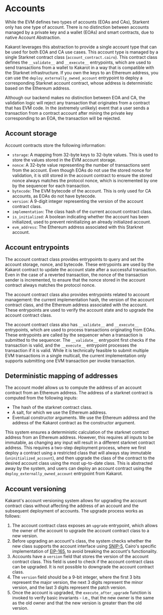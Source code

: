 # Accounts

While the EVM defines two types of accounts (EOAs and CAs), Starkent only has
one type of account. There is no distinction between accounts managed by a
private key and a wallet (EOAs) and smart contracts, due to native Account
Abstraction.

Kakarot leverages this abstraction to provide a single account type that can be
used for both EOA and CA use cases. This account type is managed by a single
Starknet contract class (`account_contract.cairo`). This contract class defines
the `__validate__` and `__execute__` entrypoints, which are used to send
transactions from a wallet to Kakarot in a way that is compatible with the
Starknet infrastructure. If you own the keys to an Ethereum address, you can use
the `deploy_externally_owned_account` entrypoint to deploy a corresponding
Starknet account contract, whose address is deterministic based on the Ethereum
address.

Although our backend makes no distinction between EOA and CA, the validation
logic will reject any transaction that originates from a contract that has EVM
code. In the (extremely unlikely) event that a user sends a transaction from a
contract account after mining the private key corresponding to an EOA, the
transaction will be rejected.

## Account storage

Account contracts store the following information:

- `storage`: A mapping from 32-byte keys to 32-byte values. This is used to
  store the values stored in the EVM account storage.
- `nonce`: A 32-byte value representing the number of transactions sent from the
  account. Even though EOAs do not use the stored nonce for validation, it is
  still stored in the account contract to ensure the stored nonce always matches
  the protocol nonce, which is incremented by one by the sequencer for each
  transaction.
- `bytecode`: The EVM bytecode of the account. This is only used for CA
  accounts, as EOAs do not have bytecode.
- `version`: A 9-digit integer representing the version of the account contract
  class.
- `implementation`: The class hash of the current account contract class.
- `is_initialized`: A boolean indicating whether the account has been
  initialized, used to prevent reinitializing an already initialized account.
- `evm_address`: The Ethereum address associated with this Starknet account.

## Account entrypoints

The account contract class provides entrypoints to query and set the account
storage, nonce, and bytecode. These entrypoints are used by the Kakarot contract
to update the account state after a successful transaction. Even in the case of
a reverted transaction, the nonce of the transaction sender is incremented, to
ensure that the nonce stored in the account contract always matches the protocol
nonce.

The account contract class also provides entrypoints related to account
management: the current implementation hash, the version of the account contract
class, and the Ethereum address associated with the account. These entrypoints
are used to verify the account state and to upgrade the account contract class.

The account contract class also has `__validate__` and `__execute__`
entrypoints, which are used to process transactions originating from EOAs. These
entrypoints are called by the sequencer when a transaction is submitted to the
sequencer. The `__validate__` entrypoint first checks if the transaction is
valid, and the `__execute__` entrypoint processes the transaction if it is
valid. While it is technically feasible to submit multiple EVM transactions in a
single multicall, the current implementation only supports submitting one EVM
transaction per invoke transaction.

## Deterministic mapping of addresses

The account model allows us to compute the address of an account contract from
an Ethereum address. The address of a starknet contract is computed from the
following inputs:

- The hash of the starknet contract class.
- A salt, for which we use the Ethereum address.
- Eventual constructor arguments. We use the Ethereum address and the address of
  the Kakarot contract as the constructor argument.

This system ensures a deterministic calculation of the starknet contract address
from an Ethereum address. However, this requires all inputs to be immutable, as
changing any input will result in a different starknet contract address. This
requires a two-step deployment process, where we first deploy a contract using a
restricted class that will always stay immutable (`uninitialized_account`), and
then upgrade the class of the contract to the desired account class using the
most up-to-date class. This is abstracted away by the system, and users can
deploy an account contract using the `deploy_externally_owned_account`
entrypoint from Kakarot.

## Account versioning

Kakarot's account versioning system allows for upgrading the account contract
class without affecting the address of an account and the subsequent deployment
of accounts. The upgrade process works as follows:

1. The account contract class exposes an `upgrade` entrypoint, which allows the
   owner of the account to upgrade the account contract class to a new version.
2. Before upgrading an account's class, the system checks whether the new class
   supports the account interface using
   [SNIP-5](https://github.com/starknet-io/SNIPs/blob/main/SNIPS/snip-5.md),
   Cairo's specific implementation of
   [EIP-165](https://eips.ethereum.org/EIPS/eip-165), to avoid breaking the
   account's functionality.
3. Accounts have a `version` field that stores the version of the account
   contract class. This field is used to check if the account contract class can
   be upgraded. It is not possible to downgrade the account contract class.
4. The `version` field should be a 9-bit integer, where the first 3 bits
   represent the major version, the next 3 digits represent the minor version,
   and the last 3 digits represent the patch version.
5. Once the account is upgraded, the `execute_after_upgrade` function is invoked
   to verify basic invariants - i.e., that the new owner is the same as the old
   owner and that the new version is greater than the old version.
